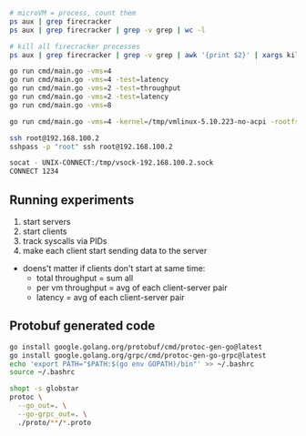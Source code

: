 ```bash
# microVM = process, count them
ps aux | grep firecracker
ps aux | grep firecracker | grep -v grep | wc -l

# kill all firecracker processes
ps aux | grep firecracker | grep -v grep | awk '{print $2}' | xargs kill -9

go run cmd/main.go -vms=4
go run cmd/main.go -vms=4 -test=latency
go run cmd/main.go -vms=2 -test=throughput
go run cmd/main.go -vms=2 -test=latency
go run cmd/main.go -vms=8

go run cmd/main.go -vms=4 -kernel=/tmp/vmlinux-5.10.223-no-acpi -rootfs=/tmp/debian-rootfs.ext4

ssh root@192.168.100.2
sshpass -p "root" ssh root@192.168.100.2

socat - UNIX-CONNECT:/tmp/vsock-192.168.100.2.sock
CONNECT 1234
```
## Running experiments
1. start servers
2. start clients
3. track syscalls via PIDs
4. make each client start sending data to the server
- doens't matter if clients don't start at same time:
    - total throughput = sum all
    - per vm throughput = avg of each client-server pair
    - latency = avg of each client-server pair

## Protobuf generated code
```bash
go install google.golang.org/protobuf/cmd/protoc-gen-go@latest
go install google.golang.org/grpc/cmd/protoc-gen-go-grpc@latest
echo 'export PATH="$PATH:$(go env GOPATH)/bin"' >> ~/.bashrc
source ~/.bashrc

shopt -s globstar
protoc \
  --go_out=. \
  --go-grpc_out=. \
  ./proto/**/*.proto
```